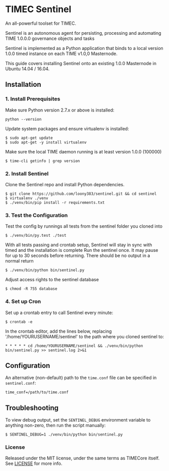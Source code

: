 # TIMEC Sentinel

An all-powerful toolset for TIMEC.

Sentinel is an autonomous agent for persisting, processing and automating TIME 1.0.0.0 governance objects and
tasks

Sentinel is implemented as a Python application that binds to a local version 1.0.0 timed instance on each TIME v1.0,0 Masternode.

This guide covers installing Sentinel onto an existing 1.0.0 Masternode in Ubuntu 14.04 / 16.04.

## Installation

### 1. Install Prerequisites

Make sure Python version 2.7.x or above is installed:

    python --version

Update system packages and ensure virtualenv is installed:

    $ sudo apt-get update
    $ sudo apt-get -y install virtualenv

Make sure the local TIME daemon running is at least version 1.0.0 (100000)

    $ time-cli getinfo | grep version

### 2. Install Sentinel

Clone the Sentinel repo and install Python dependencies.

    $ git clone https://github.com/loony383/sentinel.git && cd sentinel
    $ virtualenv ./venv
    $ ./venv/bin/pip install -r requirements.txt

### 3. Test the Configuration

Test the config by runnings all tests from the sentinel folder you cloned into

    $ ./venv/bin/py.test ./test

With all tests passing and crontab setup, Sentinel will stay in sync with timed and the installation is complete
Run the sentinel once. It may pause for up to 30 seconds before returning. There should be no output in a normal return

    $ ./venv/bin/python bin/sentinel.py

Adjust access rights to the sentinel database

    $ chmod -R 755 database

### 4. Set up Cron

Set up a crontab entry to call Sentinel every minute:

    $ crontab -e

In the crontab editor, add the lines below, replacing '/home/YOURUSERNAME/sentinel' to the path where you cloned sentinel to:

    * * * * * cd /home/YOURUSERNAME/sentinel && ./venv/bin/python bin/sentinel.py >> sentinel.log 2>&1

## Configuration

An alternative (non-default) path to the `time.conf` file can be specified in `sentinel.conf`:

    time_conf=/path/to/time.conf

## Troubleshooting

To view debug output, set the `SENTINEL_DEBUG` environment variable to anything non-zero, then run the script manually:

    $ SENTINEL_DEBUG=1 ./venv/bin/python bin/sentinel.py

### License

Released under the MIT license, under the same terms as TIMECore itself. See [LICENSE](LICENSE) for more info.

